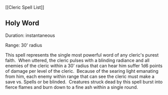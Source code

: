 [[Cleric Spell List]]

## Holy Word                                     

Duration: instantaneous

Range: 30' radius

This spell represents the single most powerful word of any cleric's purest faith.  When uttered, the cleric pulses with a blinding radiance and all enemies of the cleric within a 30' radius that can hear him suffer 1d6 points of damage per level of the cleric.  Because of the searing light emanating from him, each enemy within range that can see the cleric must make a save vs. Spells or be blinded.  Creatures struck dead by this spell burst into fierce flames and burn down to a fine ash within a single round.